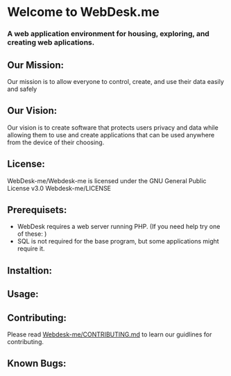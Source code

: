 # Welcome to WebDesk.me
### A web application environment for housing, exploring, and creating web aplications.

## Our Mission:
Our mission is to allow everyone to control, create, and use their data easily and safely

## Our Vision:
Our vision is to create software that protects users privacy and data while allowing them to use and create applications that can be used anywhere from the device of their choosing.

## License:
WebDesk-me/Webdesk-me is licensed under the GNU General Public License v3.0
Webdesk-me/LICENSE 

## Prerequisets:
* WebDesk requires a web server running PHP. (If you need help try one of these: )
* SQL is not required for the base program, but some applications might require it.

## Instaltion:


## Usage:


## Contributing:
Please read  [Webdesk-me/CONTRIBUTING.md]( Webdesk-me/CONTRIBUTING.md )  to learn our guidlines for contributing.

## Known Bugs:

